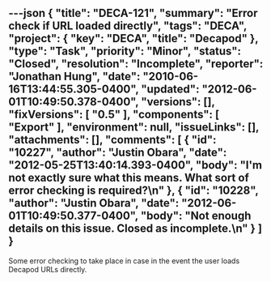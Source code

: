 ---json
{
  "title": "DECA-121",
  "summary": "Error check if URL loaded directly",
  "tags": "DECA",
  "project": {
    "key": "DECA",
    "title": "Decapod"
  },
  "type": "Task",
  "priority": "Minor",
  "status": "Closed",
  "resolution": "Incomplete",
  "reporter": "Jonathan Hung",
  "date": "2010-06-16T13:44:55.305-0400",
  "updated": "2012-06-01T10:49:50.378-0400",
  "versions": [],
  "fixVersions": [
    "0.5"
  ],
  "components": [
    "Export"
  ],
  "environment": null,
  "issueLinks": [],
  "attachments": [],
  "comments": [
    {
      "id": "10227",
      "author": "Justin Obara",
      "date": "2012-05-25T13:40:14.393-0400",
      "body": "I'm not exactly sure what this means. What sort of error checking is required?\n"
    },
    {
      "id": "10228",
      "author": "Justin Obara",
      "date": "2012-06-01T10:49:50.377-0400",
      "body": "Not enough details on this issue. Closed as incomplete.\n"
    }
  ]
}
---
Some error checking to take place in case in the event the user loads Decapod URLs directly.

        
